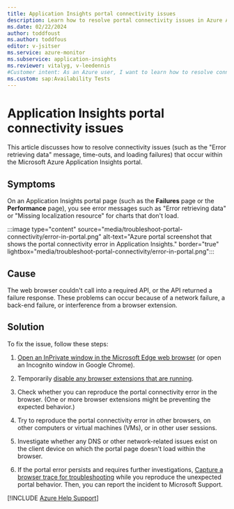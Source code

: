 ```yaml
---
title: Application Insights portal connectivity issues
description: Learn how to resolve portal connectivity issues in Azure Application Insights, such as data retrieval problems, network failures, and back-end failures.
ms.date: 02/22/2024
author: toddfoust
ms.author: toddfous
editor: v-jsitser
ms.service: azure-monitor
ms.subservice: application-insights
ms.reviewer: vitalyg, v-leedennis
#Customer intent: As an Azure user, I want to learn how to resolve connectivity errors in the Application Insights portal so that I can use Application Insights successfully.
ms.custom: sap:Availability Tests
---
```

# Application Insights portal connectivity issues

This article discusses how to resolve connectivity issues (such as the "Error retrieving data" message, time-outs, and loading failures) that occur within the Microsoft Azure Application Insights portal.

## Symptoms

On an Application Insights portal page (such as the **Failures** page or the **Performance** page), you see error messages such as "Error retrieving data" or "Missing localization resource" for charts that don't load.

:::image type="content" source="media/troubleshoot-portal-connectivity/error-in-portal.png" alt-text="Azure portal screenshot that shows the portal connectivity error in Application Insights." border="true" lightbox="media/troubleshoot-portal-connectivity/error-in-portal.png":::

## Cause

The web browser couldn't call into a required API, or the API returned a failure response. These problems can occur because of a network failure, a back-end failure, or interference from a browser extension.

## Solution

To fix the issue, follow these steps:

1. [Open an InPrivate window in the Microsoft Edge web browser](https://support.microsoft.com/microsoft-edge/browse-inprivate-in-microsoft-edge-cd2c9a48-0bc4-b98e-5e46-ac40c84e27e2) (or open an Incognito window in Google Chrome).

1. Temporarily [disable any browser extensions that are running](https://support.microsoft.com/microsoft-edge/add-turn-off-or-remove-extensions-in-microsoft-edge-9c0ec68c-2fbc-2f2c-9ff0-bdc76f46b026).

1. Check whether you can reproduce the portal connectivity error in the browser. (One or more browser extensions might be preventing the expected behavior.)

1. Try to reproduce the portal connectivity error in other browsers, on other computers or virtual machines (VMs), or in other user sessions.

1. Investigate whether any DNS or other network-related issues exist on the client device on which the portal page doesn't load within the browser.

1. If the portal error persists and requires further investigations, [Capture a browser trace for troubleshooting](/azure/azure-portal/capture-browser-trace) while you reproduce the unexpected portal behavior. Then, you can report the incident to Microsoft Support.

[!INCLUDE [Azure Help Support](../../../includes/azure-help-support.md)]
